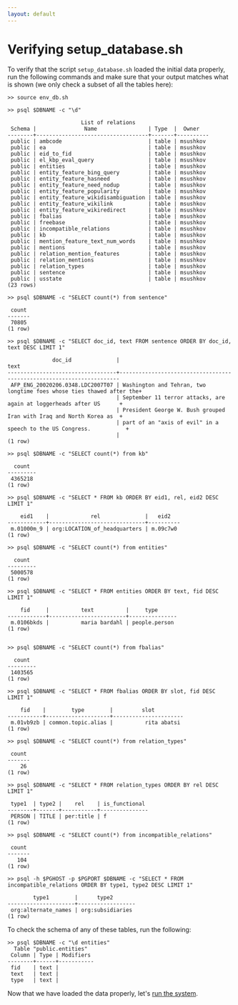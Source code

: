 ```yaml
---
layout: default
---
```


Verifying setup_database.sh
====

To verify that the script `setup_database.sh` loaded the initial data properly, run the following commands and make sure that your output matches what is shown (we only check a subset of all the tables here):

    >> source env_db.sh

    >> psql $DBNAME -c "\d"

                           List of relations
     Schema |               Name                | Type  |  Owner   
    --------+-----------------------------------+-------+----------
     public | ambcode                           | table | msushkov
     public | ea                                | table | msushkov
     public | eid_to_fid                        | table | msushkov
     public | el_kbp_eval_query                 | table | msushkov
     public | entities                          | table | msushkov
     public | entity_feature_bing_query         | table | msushkov
     public | entity_feature_hasneed            | table | msushkov
     public | entity_feature_need_nodup         | table | msushkov
     public | entity_feature_popularity         | table | msushkov
     public | entity_feature_wikidisambiguation | table | msushkov
     public | entity_feature_wikilink           | table | msushkov
     public | entity_feature_wikiredirect       | table | msushkov
     public | fbalias                           | table | msushkov
     public | freebase                          | table | msushkov
     public | incompatible_relations            | table | msushkov
     public | kb                                | table | msushkov
     public | mention_feature_text_num_words    | table | msushkov
     public | mentions                          | table | msushkov
     public | relation_mention_features         | table | msushkov
     public | relation_mentions                 | table | msushkov
     public | relation_types                    | table | msushkov
     public | sentence                          | table | msushkov
     public | usstate                           | table | msushkov
    (23 rows)
        
    >> psql $DBNAME -c "SELECT count(*) from sentence"

     count 
    -------
     70805
    (1 row)

    >> psql $DBNAME -c "SELECT doc_id, text FROM sentence ORDER BY doc_id, text DESC LIMIT 1"

                  doc_id              |                                 text                                 
    ----------------------------------+----------------------------------------------------------------------
     AFP_ENG_20020206.0348.LDC2007T07 | Washington and Tehran, two longtime foes whose ties thawed after the+
                                      | September 11 terror attacks, are again at loggerheads after US      +
                                      | President George W. Bush grouped Iran with Iraq and North Korea as  +
                                      | part of an "axis of evil" in a speech to the US Congress.           +
                                      | 
    (1 row)

    >> psql $DBNAME -c "SELECT count(*) from kb"
        
      count  
    ---------
     4365218
    (1 row)

    >> psql $DBNAME -c "SELECT * FROM kb ORDER BY eid1, rel, eid2 DESC LIMIT 1"
    
        eid1    |             rel              |   eid2   
    ------------+------------------------------+----------
     m.01000m_9 | org:LOCATION_of_headquarters | m.09c7w0
    (1 row)
        
    >> psql $DBNAME -c "SELECT count(*) from entities"

      count  
    ---------
     5000578
    (1 row)

    >> psql $DBNAME -c "SELECT * FROM entities ORDER BY text, fid DESC LIMIT 1"
    
        fid     |          text          |     type      
    ------------+------------------------+---------------
     m.0106bkds |          maria bardahl | people.person
    (1 row)    


    >> psql $DBNAME -c "SELECT count(*) from fbalias"

      count  
    ---------
     1403565
    (1 row)

    >> psql $DBNAME -c "SELECT * FROM fbalias ORDER BY slot, fid DESC LIMIT 1"

        fid    |        type        |         slot         
    -----------+--------------------+----------------------
     m.01vb9zb | common.topic.alias |          rita abatsi
    (1 row)    

    >> psql $DBNAME -c "SELECT count(*) from relation_types"

     count 
    -------
        26
    (1 row)

    >> psql $DBNAME -c "SELECT * FROM relation_types ORDER BY rel DESC LIMIT 1"
    
     type1  | type2 |    rel    | is_functional 
    --------+-------+-----------+---------------
     PERSON | TITLE | per:title | f
    (1 row)

    >> psql $DBNAME -c "SELECT count(*) from incompatible_relations"

     count 
    -------
       104
    (1 row)

    >> psql -h $PGHOST -p $PGPORT $DBNAME -c "SELECT * FROM incompatible_relations ORDER BY type1, type2 DESC LIMIT 1"

            type1        |      type2       
    ---------------------+------------------
     org:alternate_names | org:subsidiaries
    (1 row)

To check the schema of any of these tables, run the following:

    >> psql $DBNAME -c "\d entities"
      Table "public.entities"
     Column | Type | Modifiers 
    --------+------+-----------
     fid    | text | 
     text   | text | 
     type   | text | 


Now that we have loaded the data properly, let's [run the system](running.md).